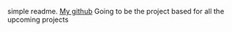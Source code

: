simple readme. 
<a href="https://github.com/Orgix">My github</a>
Going to be the project based for all the upcoming projects